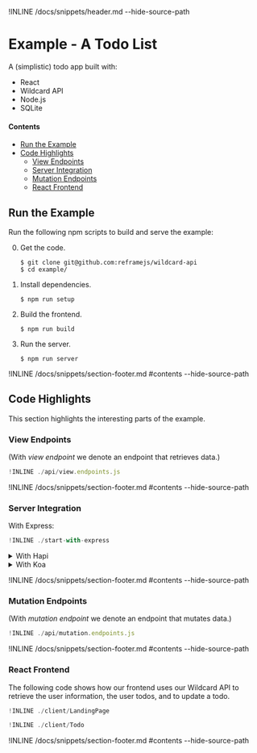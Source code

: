 !INLINE /docs/snippets/header.md --hide-source-path
&nbsp;

# Example - A Todo List

A (simplistic) todo app built with:
 - React
 - Wildcard API
 - Node.js
 - SQLite

#### Contents

- [Run the Example](#run-the-example)
- [Code Highlights](#code-highlights)
  - [View Endpoints](#view-endpoints)
  - [Server Integration](#server-integration)
  - [Mutation Endpoints](#mutation-endpoints)
  - [React Frontend](#react-frontend)

## Run the Example

Run the following npm scripts to build and serve the example:

0. Get the code.

   ~~~shell
   $ git clone git@github.com:reframejs/wildcard-api
   $ cd example/
   ~~~

1. Install dependencies.

   ~~~shell
   $ npm run setup
   ~~~

2. Build the frontend.

   ~~~shell
   $ npm run build
   ~~~

3. Run the server.

   ~~~shell
   $ npm run server
   ~~~

!INLINE /docs/snippets/section-footer.md #contents --hide-source-path


## Code Highlights

This section highlights the interesting parts of the example.

### View Endpoints

(With *view endpoint* we denote an endpoint that retrieves data.)

~~~js
!INLINE ./api/view.endpoints.js
~~~

!INLINE /docs/snippets/section-footer.md #contents --hide-source-path

### Server Integration

With Express:

~~~js
!INLINE ./start-with-express
~~~

<details>
<summary>
With Hapi
</summary>

~~~js
!INLINE ./start-with-hapi
~~~
</details>

<details>
<summary>
With Koa
</summary>

~~~js
!INLINE ./start-with-koa
~~~
</details>


!INLINE /docs/snippets/section-footer.md #contents --hide-source-path

### Mutation Endpoints

(With *mutation endpoint* we denote an endpoint that mutates data.)

~~~js
!INLINE ./api/mutation.endpoints.js
~~~

!INLINE /docs/snippets/section-footer.md #contents --hide-source-path

### React Frontend

The following code shows how our frontend
uses our Wildcard API to retrieve the user information,
the user todos,
and to update a todo.

~~~js
!INLINE ./client/LandingPage
~~~

~~~js
!INLINE ./client/Todo
~~~

!INLINE /docs/snippets/section-footer.md #contents --hide-source-path

